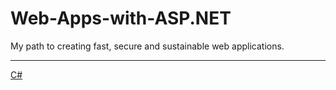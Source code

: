 # Web-Apps-with-ASP.NET
My path to creating fast, secure and sustainable web applications.

---
[C#](https://github.com/Notios/Web-Apps-with-ASP.NET/tree/main/C%23)
